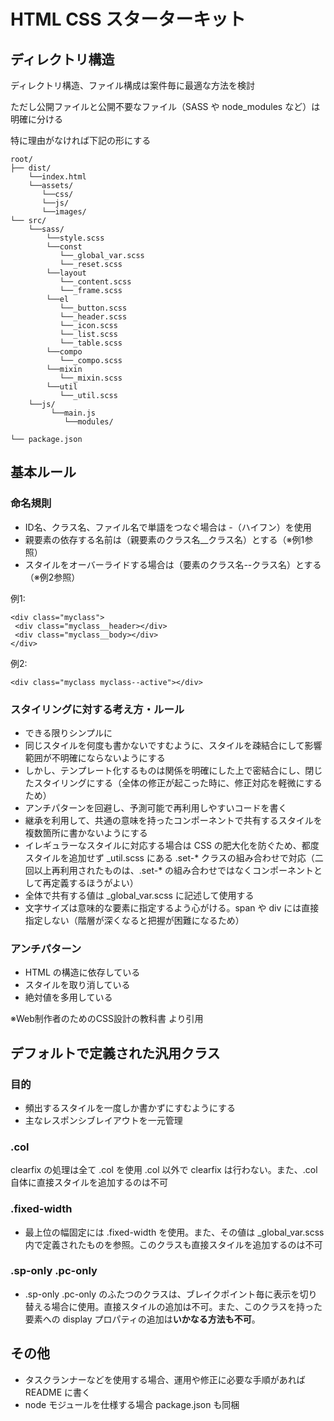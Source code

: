 # HTML CSS スターターキット

## ディレクトリ構造

ディレクトリ構造、ファイル構成は案件毎に最適な方法を検討

ただし公開ファイルと公開不要なファイル（SASS や node_modules など）は明確に分ける

特に理由がなければ下記の形にする

    root/
    ├── dist/
        └──index.html
        └──assets/
           └──css/
           └──js/
           └──images/
    └── src/
        └──sass/
            └──style.scss
            └──const
               └──_global_var.scss
               └──_reset.scss
            └──layout
               └──_content.scss
               └──_frame.scss
            └──el
               └──_button.scss
               └──_header.scss
               └──_icon.scss
               └──_list.scss
               └──_table.scss
            └──compo
               └──_compo.scss
            └──mixin
               └──_mixin.scss
            └──util
               └──_util.scss
        └──js/
             └──main.js
                └──modules/

    └── package.json
    
## 基本ルール

### 命名規則
- ID名、クラス名、ファイル名で単語をつなぐ場合は -（ハイフン）を使用
- 親要素の依存する名前は（親要素のクラス名__クラス名）とする（※例1参照）
- スタイルをオーバーライドする場合は（要素のクラス名--クラス名）とする（※例2参照）
  
例1:

    <div class="myclass">
     <div class="myclass__header></div>
     <div class="myclass__body></div>
    </div>

例2:
  
    <div class="myclass myclass--active"></div>

  

### スタイリングに対する考え方・ルール

- できる限りシンプルに
- 同じスタイルを何度も書かないですむように、スタイルを疎結合にして影響範囲が不明確にならないようにする
- しかし、テンプレート化するものは関係を明確にした上で密結合にし、閉じたスタイリングにする（全体の修正が起こった時に、修正対応を軽微にするため）
- アンチパターンを回避し、予測可能で再利用しやすいコードを書く
- 継承を利用して、共通の意味を持ったコンポーネントで共有するスタイルを複数箇所に書かないようにする
- イレギュラーなスタイルに対応する場合は CSS の肥大化を防ぐため、都度スタイルを追加せず _util.scss にある .set-\* クラスの組み合わせで対応（二回以上再利用されたものは、.set-\* の組み合わせではなくコンポーネントとして再定義するほうがよい）
- 全体で共有する値は _global_var.scss に記述して使用する
- 文字サイズは意味的な要素に指定するよう心がける。span や div には直接指定しない（階層が深くなると把握が困難になるため）
  
### アンチパターン
- HTML の構造に依存している
- スタイルを取り消している
- 絶対値を多用している

※Web制作者のためのCSS設計の教科書 より引用

## デフォルトで定義された汎用クラス
### 目的
- 頻出するスタイルを一度しか書かずにすむようにする
- 主なレスポンシブレイアウトを一元管理

### .col
clearfix の処理は全て .col を使用 .col 以外で clearfix は行わない。また、.col 自体に直接スタイルを追加するのは不可

### .fixed-width
- 最上位の幅固定には .fixed-width を使用。また、その値は _global_var.scss 内で定義されたものを参照。このクラスも直接スタイルを追加するのは不可

### .sp-only .pc-only
- .sp-only .pc-only のふたつのクラスは、ブレイクポイント毎に表示を切り替える場合に使用。直接スタイルの追加は不可。また、このクラスを持った要素への display プロパティの追加は**いかなる方法も不可**。

## その他
- タスクランナーなどを使用する場合、運用や修正に必要な手順があれば README に書く
- node モジュールを仕様する場合 package.json も同梱


